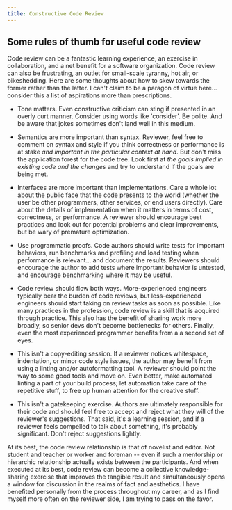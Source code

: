 ```yaml
---
title: Constructive Code Review
---
```


## Some rules of thumb for useful code review

Code review can be a fantastic learning experience, an exercise in
collaboration, and a net benefit for a software organization. Code
review can also be frustrating, an outlet for small-scale tyranny, hot
air, or bikeshedding. Here are some thoughts about how to skew towards
the former rather than the latter. I can't claim to be a paragon of
virtue here... consider this a list of aspirations more than
prescriptions.

- Tone matters. Even constructive criticism can sting if presented in
  an overly curt manner. Consider using words like 'consider'. Be
  polite. And be aware that jokes sometimes don't land well in this
  medium.

- Semantics are more important than syntax. Reviewer, feel free to
  comment on syntax and style if you think correctness or performance
  is at stake *and important in the particular context at hand*. But
  don't miss the application forest for the code tree. Look first at
  *the goals implied in existing code and the changes* and try to
  understand if the goals are being met.

- Interfaces are more important than implementations. Care a whole lot
  about the public face that the code presents to the world (whether
  the user be other programmers, other services, or end users
  directly). Care about the details of implementation when it matters
  in terms of cost, correctness, or performance. A reviewer should
  encourage best practices and look out for potential problems and
  clear improvements, but be wary of premature optimization.

- Use programmatic proofs. Code authors should write tests for
  important behaviors, run benchmarks and profiling and load testing
  when performance is relevant... and document the results. Reviewers
  should encourage the author to add tests where important behavior is
  untested, and encourage benchmarking where it may be useful.

- Code review should flow both ways. More-experienced engineers
  typically bear the burden of code reviews, but less-experienced
  engineers should start taking on review tasks as soon as
  possible. Like many practices in the profession, code review is a
  skill that is acquired through practice. This also has the benefit
  of sharing work more broadly, so senior devs don't become
  bottlenecks for others. Finally, even the most experienced programmer
  benefits from a a second set of eyes.

- This isn't a copy-editing session. If a reviewer notices whitespace,
  indentation, or minor code style issues, the author may benefit from
  using a linting and/or autoformatting tool. A reviewer should point
  the way to some good tools and move on. Even better, make automated
  linting a part of your build process; let automation take care of
  the repetitive stuff, to free up human attention for the creative
  stuff.

- This isn't a gatekeeping exercise. Authors are ultimately
  responsible for their code and should feel free to accept and reject
  what they will of the reviewer's suggestions. That said, it's a
  learning session, and if a reviewer feels compelled to talk about
  something, it's probably significant. Don't reject suggestions
  lightly.

At its best, the code review relationship is that of novelist and
editor. Not student and teacher or worker and foreman -- even if such
a mentorship or hierarchic relationship actually exists between the
participants. And when executed at its best, code review can become a
collective knowledge-sharing exercise that improves the tangible
result and simultaneously opens a window for discussion in the realms
of fact and aesthetics. I have benefited personally from the process
throughout my career, and as I find myself more often on the reviewer
side, I am trying to pass on the favor.
